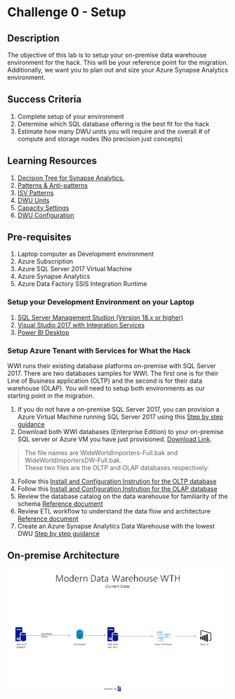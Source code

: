 # Challenge 0 - Setup

## Description
The objective of this lab is to setup your on-premise data warehouse environment for the hack.  This will be your reference point for the migration.  Additionally, we want you to plan out and size your Azure Synapse Analytics environment.

## Success Criteria
1. Complete setup of your environment
2. Determine which SQL database offering is the best fit for the hack
3. Estimate how many DWU units you will require and the overall # of compute and storage nodes (No precision just concepts)

## Learning Resources
1. [Decision Tree for Synapse Analytics.](/images/decisiontree.png)
1. [Patterns & Anti-patterns](https://docs.microsoft.com/en-us/archive/blogs/sqlcat/azure-sql-data-warehouse-workload-patterns-and-anti-patterns)
1. [ISV Patterns](https://docs.microsoft.com/en-us/archive/blogs/sqlcat/common-isv-application-patterns-using-azure-sql-data-warehouse)
1. [DWU Units](https://docs.microsoft.com/en-us/azure/synapse-analytics/sql-data-warehouse/what-is-a-data-warehouse-unit-dwu-cdwu)
1. [Capacity Settings](https://docs.microsoft.com/en-us/azure/synapse-analytics/sql-data-warehouse/memory-concurrency-limits#data-warehouse-capacity-settings)
1. [DWU Configuration](/images/dwuconfig.png)


## Pre-requisites
1. Laptop computer as Development environment
2. Azure Subscription
3. Azure SQL Server 2017 Virtual Machine
4. Azure Synapse Analytics
5. Azure Data Factory SSIS Integration Runtime


### Setup your Development Environment on your Laptop
1. [SQL Server Management Studion (Version 18.x or higher)](https://docs.microsoft.com/en-us/sql/ssms/download-sql-server-management-studio-ssms?view=sql-server-ver15)
2. [Visual Studio 2017 with Integration Services](https://docs.microsoft.com/en-us/azure/virtual-machines/windows/sql/virtual-machines-windows-portal-sql-server-provision#1-configure-basic-settings) 
3. [Power BI Desktop](https://www.microsoft.com/en-us/download/details.aspx?id=58494)


### Setup Azure Tenant with Services for What the Hack

WWI runs their existing database platforms on-premise with SQL Server 2017.  There are two databases samples for WWI.  The first one is for their Line of Business application (OLTP) and the second
is for their data warehouse (OLAP).  You will need to setup both environments as our starting point in the migration.

1. If you do not have a on-premise SQL Server 2017, you can provision a Azure Virtual Machine running SQL Server 2017 using this [Step by step guidance](https://docs.microsoft.com/en-us/azure/virtual-machines/windows/sql/virtual-machines-windows-portal-sql-server-provision#1-configure-basic-settings)
2. Download both WWI databases (Enterprise Edition) to your on-premise SQL server or Azure VM you have just provisioned. [Download Link](https://github.com/Microsoft/sql-server-samples/releases/tag/wide-world-importers-v1.0). 
>The file names are WideWorldImporters-Full.bak and WideWorldImportersDW-Full.bak.  
>These two files are the OLTP and OLAP databases respectively.
3. Follow this [Install and Configuration Instrution for the OLTP database](https://docs.microsoft.com/en-us/sql/samples/wide-world-importers-oltp-install-configure?view=sql-server-ver15)
4. Follow this [Install and Configuration Instrution for the OLAP database](https://docs.microsoft.com/en-us/sql/samples/wide-world-importers-dw-install-configure?view=sql-server-ver15)
5. Review the database catalog on the data warehouse for familiarity of the schema [Reference document](https://docs.microsoft.com/en-us/sql/samples/wide-world-importers-dw-database-catalog?view=sql-server-ver15)
6. Review ETL workflow to understand the data flow and architecture [Reference document](https://docs.microsoft.com/en-us/sql/samples/wide-world-importers-perform-etl?view=sql-server-ver15)
7. Create an Azure Synapse Analytics Data Warehouse with the lowest DWU [Step by step guidance](https://docs.microsoft.com/en-us/azure/synapse-analytics/sql-data-warehouse/create-data-warehouse-portal)

## On-premise Architecture
![The Solution diagram is described in the text following this diagram.](/images/current.png)